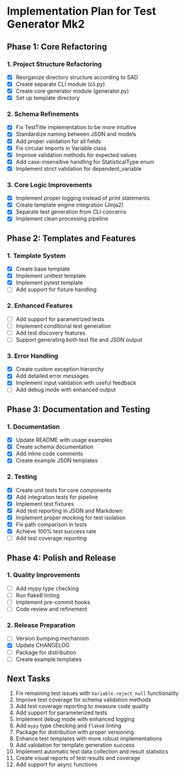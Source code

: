 # Implementation Plan for Test Generator Mk2

## Phase 1: Core Refactoring

### 1. Project Structure Refactoring
- [x] Reorganize directory structure according to SAD
- [x] Create separate CLI module (cli.py)
- [x] Create core generator module (generator.py)
- [x] Set up template directory

### 2. Schema Refinements
- [x] Fix TestTitle implementation to be more intuitive
- [x] Standardize naming between JSON and models
- [x] Add proper validation for all fields
- [x] Fix circular imports in Variable class
- [x] Improve validation methods for expected values
- [x] Add case-insensitive handling for StatisticalType enum
- [x] Implement strict validation for dependent_variable

### 3. Core Logic Improvements
- [x] Implement proper logging instead of print statements
- [x] Create template engine integration (Jinja2)
- [x] Separate test generation from CLI concerns
- [x] Implement clean processing pipeline

## Phase 2: Templates and Features

### 1. Template System
- [x] Create base template
- [x] Implement unittest template
- [x] Implement pytest template
- [ ] Add support for fixture handling

### 2. Enhanced Features
- [ ] Add support for parametrized tests
- [ ] Implement conditional test generation
- [ ] Add test discovery features
- [ ] Support generating both test file and JSON output

### 3. Error Handling
- [x] Create custom exception hierarchy
- [x] Add detailed error messages
- [x] Implement input validation with useful feedback
- [ ] Add debug mode with enhanced output

## Phase 3: Documentation and Testing

### 1. Documentation
- [x] Update README with usage examples
- [x] Create schema documentation
- [x] Add inline code comments
- [x] Create example JSON templates

### 2. Testing
- [x] Create unit tests for core components
- [x] Add integration tests for pipeline
- [x] Implement test fixtures
- [x] Add test reporting in JSON and Markdown
- [x] Implement proper mocking for test isolation
- [x] Fix path comparison in tests
- [x] Achieve 100% test success rate
- [ ] Add test coverage reporting

## Phase 4: Polish and Release

### 1. Quality Improvements
- [ ] Add mypy type checking
- [ ] Run flake8 linting
- [ ] Implement pre-commit hooks
- [ ] Code review and refinement

### 2. Release Preparation
- [ ] Version bumping mechanism
- [x] Update CHANGELOG
- [ ] Package for distribution
- [ ] Create example templates

## Next Tasks

1. Fix remaining test issues with `Variable.reject_null` functionality  
2. Improve test coverage for schema validation methods  
3. Add test coverage reporting to measure code quality  
4. Add support for parameterized tests  
5. Implement debug mode with enhanced logging  
6. Add `mypy` type checking and `flake8` linting  
7. Package for distribution with proper versioning  
8. Enhance test templates with more robust implementations  
9. Add validation for template generation success  
10. Implement automatic test data collection and result statistics  
11. Create visual reports of test results and coverage  
12. Add support for async functions

